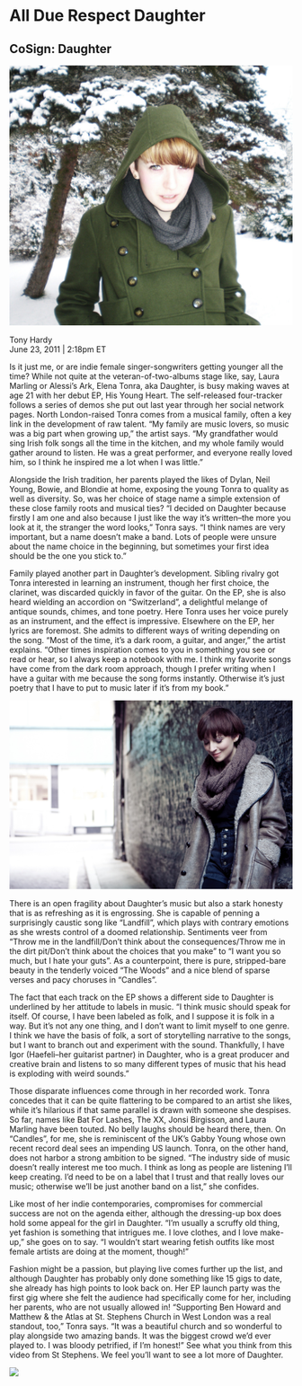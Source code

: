# All Due Respect Daughter
## CoSign: Daughter
<img src="https://github.com/paranoidandroid-96/Daughter-Interviews/blob/e060004a979b9d11ae509eca522127c36a7b8850/Images/Elena.jpg">


Tony Hardy \
June 23, 2011 | 2:18pm ET 

Is it just me, or are indie female singer-songwriters getting younger all the time? While not quite at the veteran-of-two-albums stage like, say, Laura Marling or Alessi’s Ark, Elena Tonra, aka Daughter, is busy making waves at age 21 with her debut EP, His Young Heart. The self-released four-tracker follows a series of demos she put out last year through her social network pages. North London-raised Tonra comes from a musical family, often a key link in the development of raw talent. “My family are music lovers, so music was a big part when growing up,” the artist says. “My grandfather would sing Irish folk songs all the time in the kitchen, and my whole family would gather around to listen. He was a great performer, and everyone really loved him, so I think he inspired me a lot when I was little.”

Alongside the Irish tradition, her parents played the likes of Dylan, Neil Young, Bowie, and Blondie at home, exposing the young Tonra to quality as well as diversity. So, was her choice of stage name a simple extension of these close family roots and musical ties? “I decided on Daughter because firstly I am one and also because I just like the way it’s written–the more you look at it, the stranger the word looks,” Tonra says. “I think names are very important, but a name doesn’t make a band. Lots of people were unsure about the name choice in the beginning, but sometimes your first idea should be the one you stick to.”

Family played another part in Daughter’s development. Sibling rivalry got Tonra interested in learning an instrument, though her first choice, the clarinet, was discarded quickly in favor of the guitar. On the EP, she is also heard wielding an accordion on “Switzerland”, a delightful melange of antique sounds, chimes, and tone poetry. Here Tonra uses her voice purely as an instrument, and the effect is impressive. Elsewhere on the EP, her lyrics are foremost. She admits to different ways of writing depending on the song. “Most of the time, it’s a dark room, a guitar, and anger,” the artist explains. “Other times inspiration comes to you in something you see or read or hear, so I always keep a notebook with me. I think my favorite songs have come from the dark room approach, though I prefer writing when I have a guitar with me because the song forms instantly. Otherwise it’s just poetry that I have to put to music later if it’s from my book.”

<img src="https://github.com/paranoidandroid-96/Daughter-Interviews/blob/97ac53bc36c13dff99521c69d36b3f766cbc6022/Images/Jay%20McLaughlin/MCLAUGHLIN_110121_00585-Edit.JPG">

There is an open fragility about Daughter’s music but also a stark honesty that is as refreshing as it is engrossing. She is capable of penning a surprisingly caustic song like “Landfill”, which plays with contrary emotions as she wrests control of a doomed relationship. Sentiments veer from “Throw me in the landfill/Don’t think about the consequences/Throw me in the dirt pit/Don’t think about the choices that you make” to “I want you so much, but I hate your guts”. As a counterpoint, there is pure, stripped-bare beauty in the tenderly voiced “The Woods” and a nice blend of sparse verses and pacy choruses in “Candles”.

The fact that each track on the EP shows a different side to Daughter is underlined by her attitude to labels in music. “I think music should speak for itself. Of course, I have been labeled as folk, and I suppose it is folk in a way. But it’s not any one thing, and I don’t want to limit myself to one genre. I think we have the basis of folk, a sort of storytelling narrative to the songs, but I want to branch out and experiment with the sound. Thankfully, I have Igor (Haefeli–her guitarist partner) in Daughter, who is a great producer and creative brain and listens to so many different types of music that his head is exploding with weird sounds.”

Those disparate influences come through in her recorded work. Tonra concedes that it can be quite flattering to be compared to an artist she likes, while it’s hilarious if that same parallel is drawn with someone she despises. So far, names like Bat For Lashes, The XX, Jonsi Birgisson, and Laura Marling have been touted. No belly laughs should be heard there, then. On “Candles”, for me, she is reminiscent of the UK’s Gabby Young whose own recent record deal sees an impending US launch. Tonra, on the other hand, does not harbor a strong ambition to be signed. “The industry side of music doesn’t really interest me too much. I think as long as people are listening I’ll keep creating. I’d need to be on a label that I trust and that really loves our music; otherwise we’ll be just another band on a list,” she confides.

Like most of her indie contemporaries, compromises for commercial success are not on the agenda either, although the dressing-up box does hold some appeal for the girl in Daughter. “I’m usually a scruffy old thing, yet fashion is something that intrigues me. I love clothes, and I love make-up,” she goes on to say. “I wouldn’t start wearing fetish outfits like most female artists are doing at the moment, though!”

Fashion might be a passion, but playing live comes further up the list, and although Daughter has probably only done something like 15 gigs to date, she already has high points to look back on. Her EP launch party was the first gig where she felt the audience had specifically come for her, including her parents, who are not usually allowed in! “Supporting Ben Howard and Matthew & the Atlas at St. Stephens Church in West London was a real standout, too,” Tonra says. “It was a beautiful church and so wonderful to play alongside two amazing bands. It was the biggest crowd we’d ever played to. I was bloody petrified, if I’m honest!” See what you think from this video from St Stephens. We feel you’ll want to see a lot more of Daughter.

[<img src="https://i.ytimg.com/vi/UGokngiatRE/maxresdefault.jpg">](https://www.youtube.com/watch?v=UGokngiatRE)


